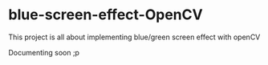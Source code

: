 # blue-screen-effect-OpenCV

This project is all about implementing blue/green screen effect with openCV

Documenting soon ;p
